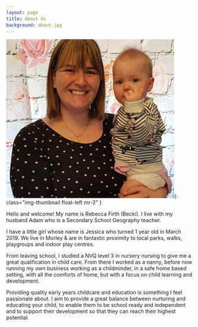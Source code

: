 ```yaml
---
layout: page
title: About Us
background: about.jpg
---
```


![Jessica and Becki!](/img/about-profile.jpg){: class="img-thumbnail float-left mr-2" }

Hello and welcome! My name is Rebecca Firth (Becki). I live with my husband Adam who is a Secondary School Geography teacher.

I have a little girl whose name is Jessica who turned 1 year old in March 2019. We live in Morley & are in fantastic proximity to local parks, walks, playgroups and indoor play centres.

From leaving school, I studied a NVQ level 3 in nursery nursing to give me a great qualification in child care. From there I worked as a nanny, before now running my own business working as a childminder, in a safe home based setting, with all the comforts of home, but with a focus on child learning and development.

Providing quality early years childcare and education is something I feel passionate about. I aim to provide a great balance between nurturing and educating your child, to enable them to be school ready and independent and to support their development so that they can reach their highest potential.
